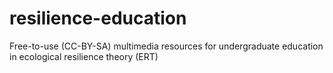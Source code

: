 # resilience-education
Free-to-use (CC-BY-SA) multimedia resources for undergraduate education in ecological resilience theory (ERT)
